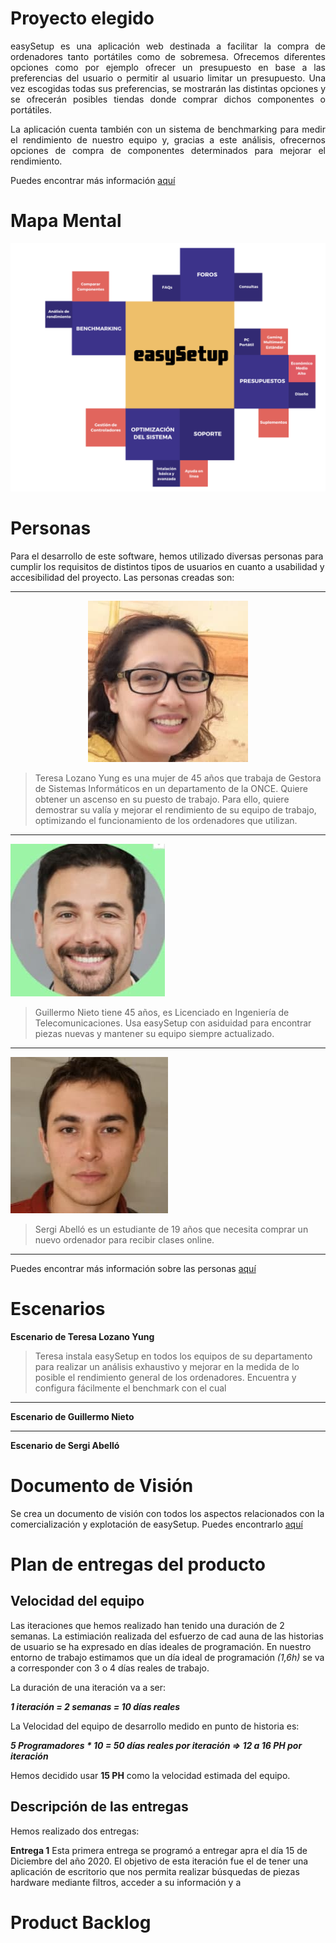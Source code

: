 

# Proyecto elegido
<div align="justify">                                                     
easySetup es una aplicación web destinada a facilitar la compra de ordenadores tanto portátiles como de sobremesa. Ofrecemos diferentes opciones como por ejemplo ofrecer un presupuesto en base a las preferencias del usuario o permitir al usuario limitar un presupuesto. Una vez escogidas todas sus preferencias, se mostrarán las distintas opciones y se ofrecerán posibles tiendas donde comprar dichos componentes o portátiles.

La aplicación cuenta también con un sistema de benchmarking para medir el rendimiento de nuestro equipo y, gracias a este análisis, ofrecernos opciones de compra de componentes determinados para mejorar el rendimiento.

Puedes encontrar más información [aquí](./docs/practica0_1.pdf)
</div>


# Mapa Mental
![Mapa mental](./assets/mapaMental.PNG)

# Personas
Para el desarrollo de este software, hemos utilizado diversas personas para cumplir los requisitos de distintos tipos de usuarios en cuanto a usabilidad y accesibilidad del proyecto.
Las personas creadas son:   

---
<div align="center">
    <img src="./assets/teresa.jpg"/>
</div>

> Teresa Lozano Yung es una mujer de 45 años que trabaja de Gestora de Sistemas Informáticos en un departamento de la ONCE.
Quiere obtener un ascenso en su puesto de trabajo. Para ello, quiere demostrar su valía y mejorar el rendimiento de su equipo de trabajo, optimizando el funcionamiento de los ordenadores que utilizan. 

---

![Guillermo](./assets/guillermo.jpg)

> Guillermo Nieto tiene 45 años, es Licenciado en Ingeniería de Telecomunicaciones. Usa easySetup con asiduidad para encontrar piezas nuevas y mantener su equipo siempre actualizado.

---

![Sergi](./assets/sergi.jpg)

> Sergi Abelló es un estudiante de 19 años que necesita comprar un nuevo ordenador para recibir clases online.

---

Puedes encontrar más información sobre las personas [aquí](./docs/practica2.pdf)

# Escenarios

**Escenario de Teresa Lozano Yung**

> Teresa instala easySetup en todos los equipos de su departamento para realizar un análisis exhaustivo y mejorar en la medida de lo posible el rendimiento general de los ordenadores. Encuentra y configura fácilmente el benchmark con el cual 

---

**Escenario de Guillermo Nieto**

---

**Escenario de Sergi Abelló**


# Documento de Visión 
Se crea un documento de visión con todos los aspectos relacionados con la comercialización y explotación de easySetup. Puedes encontrarlo [aquí](./Documentos/)
# Plan de entregas del producto
## Velocidad del equipo
Las iteraciones que hemos realizado han tenido una duración de 2 semanas. La estimiación realizada del esfuerzo de cad auna de las historias de usuario se ha expresado en días ideales de programación. En nuestro entorno de trabajo estimamos que un día ideal de programación *(1,6h)* se va a corresponder con 3 o 4 días reales de trabajo.

La duración de una iteración va a ser:

***1 iteración = 2 semanas = 10 días reales***

La Velocidad del equipo de desarrollo medido en punto de historia es:

***5 Programadores * 10 = 50 días reales por iteración => 12 a 16 PH por iteración***

Hemos decidido usar **15 PH** como la velocidad estimada del equipo.

## Descripción de las entregas
Hemos realizado dos entregas:

**Entrega 1**
Esta primera entrega se programó a entregar apra el día 15 de Diciembre del año 2020. El objetivo de esta iteración fue el de tener una aplicación de escritorio que nos permita realizar búsquedas de piezas hardware mediante filtros, acceder a su información y a 

# Product Backlog
